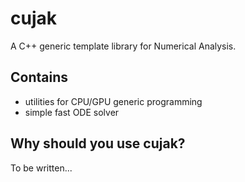 cujak
=====

A C++ generic template library for Numerical Analysis.

Contains
--------

- utilities for CPU/GPU generic programming
- simple fast ODE solver


Why should you use cujak?
-------------------------

To be written...

